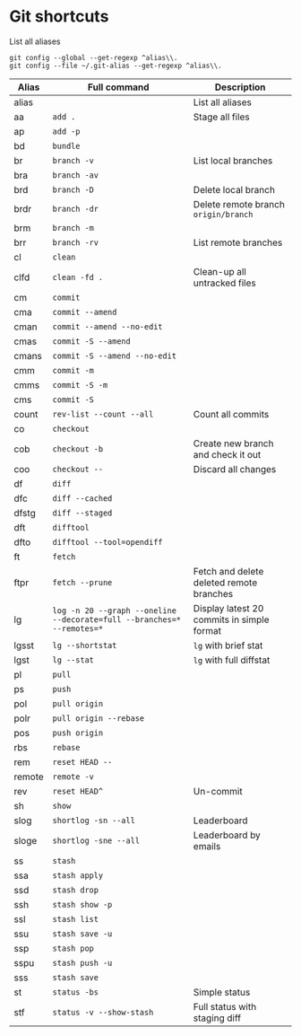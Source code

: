 # Git shortcuts

List all aliases
```
git config --global --get-regexp ^alias\\.
git config --file ~/.git-alias --get-regexp ^alias\\.
```

Alias | Full command | Description
--|--|--
alias | | List all aliases
aa | `add .` | Stage all files
ap | `add -p` |
bd | `bundle` |
br | `branch -v` | List local branches
bra | `branch -av` |
brd | `branch -D` | Delete local branch
brdr | `branch -dr` | Delete remote branch `origin/branch`
brm | `branch -m` |
brr | `branch -rv` | List remote branches
cl | `clean` |
clfd | `clean -fd .` | Clean-up all untracked files
cm | `commit` |
cma | `commit --amend` |
cman | `commit --amend --no-edit` |
cmas | `commit -S --amend` |
cmans | `commit -S --amend --no-edit` |
cmm | `commit -m` |
cmms | `commit -S -m` |
cms | `commit -S` |
count | `rev-list --count --all` | Count all commits
co | `checkout` |
cob | `checkout -b` | Create new branch and check it out
coo | `checkout --` | Discard all changes
df | `diff` |
dfc | `diff --cached` |
dfstg | `diff --staged` |
dft | `difftool` |
dfto | `difftool --tool=opendiff` |
ft | `fetch` |
ftpr | `fetch --prune` | Fetch and delete deleted remote branches
lg | `log -n 20 --graph --oneline --decorate=full --branches=* --remotes=*` | Display latest 20 commits in simple format
lgsst | `lg --shortstat` | `lg` with brief stat
lgst | `lg --stat` | `lg` with full diffstat
pl | `pull` |
ps | `push` |
pol | `pull origin` |
polr | `pull origin --rebase` |
pos | `push origin` |
rbs | `rebase` |
rem | `reset HEAD --` |
remote | `remote -v` |
rev | `reset HEAD^` | Un-commit
sh | `show` |
slog | `shortlog -sn --all` | Leaderboard
sloge | `shortlog -sne --all` | Leaderboard by emails
ss | `stash` |
ssa | `stash apply` |
ssd | `stash drop` |
ssh | `stash show -p` |
ssl | `stash list` |
ssu | `stash save -u` |
ssp | `stash pop` |
sspu | `stash push -u` |
sss | `stash save` |
st | `status -bs` | Simple status
stf | `status -v --show-stash` | Full status with staging diff
